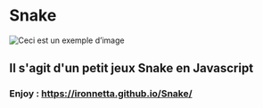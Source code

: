 # Snake

![Ceci est un exemple d’image](https://jeu-du-serpent.fr/wp-content/uploads/2021/11/jeu-snake.jpg/snake.jpg)

## Il s'agit d'un petit jeux Snake en Javascript

### Enjoy : https://ironnetta.github.io/Snake/
